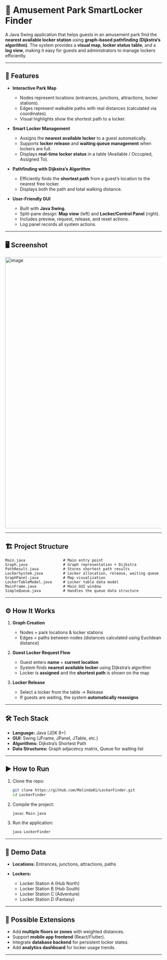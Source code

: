 # 🎢 Amusement Park SmartLocker Finder

A Java Swing application that helps guests in an amusement park find the **nearest available locker station** using **graph-based pathfinding (Dijkstra’s algorithm)**.
The system provides a **visual map**, **locker status table**, and a **log view**, making it easy for guests and administrators to manage lockers efficiently.

---

## 🚀 Features

* **Interactive Park Map**

  * Nodes represent locations (entrances, junctions, attractions, locker stations).
  * Edges represent walkable paths with real distances (calculated via coordinates).
  * Visual highlights show the shortest path to a locker.

* **Smart Locker Management**

  * Assigns the **nearest available locker** to a guest automatically.
  * Supports **locker release** and **waiting queue management** when lockers are full.
  * Displays **real-time locker status** in a table (Available / Occupied, Assigned To).

* **Pathfinding with Dijkstra’s Algorithm**

  * Efficiently finds the **shortest path** from a guest’s location to the nearest free locker.
  * Displays both the path and total walking distance.

* **User-Friendly GUI**

  * Built with **Java Swing**.
  * Split-pane design: **Map view** (left) and **Locker/Control Panel** (right).
  * Includes preview, request, release, and reset actions.
  * Log panel records all system actions.

---

## 🖥️ Screenshot

<img width="1693" height="872" alt="image" src="https://github.com/user-attachments/assets/a59931c0-1b98-4b04-8fa8-72d447a12ebc" />

---

## 🏗️ Project Structure

```
Main.java                 # Main entry point
Graph.java                # Graph representation + Dijkstra
PathResult.java           # Stores shortest path results
LockerSystem.java         # Locker allocation, release, waiting queue
GraphPanel.java           # Map visualization
LockerTableModel.java     # Locker table data model
MainFrame.java            # Main GUI window
SimpleQueue.java          # Handles the queue data structure
```

---

## ⚙️ How It Works

1. **Graph Creation**

   * Nodes = park locations & locker stations
   * Edges = paths between nodes (distances calculated using Euclidean distance)

2. **Guest Locker Request Flow**

   * Guest enters **name** + **current location**
   * System finds **nearest available locker** using Dijkstra’s algorithm
   * Locker is **assigned** and the **shortest path** is shown on the map

3. **Locker Release**

   * Select a locker from the table → Release
   * If guests are waiting, the system **automatically reassigns**

---

## 🛠️ Tech Stack

* **Language:** Java (JDK 8+)
* **GUI:** Swing (JFrame, JPanel, JTable, etc.)
* **Algorithms:** Dijkstra’s Shortest Path
* **Data Structures:** Graph adjacency matrix, Queue for waiting list

---

## ▶️ How to Run

1. Clone the repo:

   ```bash
   git clone https://github.com/Malinda01/LockerFinder.git
   cd LockerFinder
   ```

2. Compile the project:

   ```bash
   javac Main.java
   ```

3. Run the application:

   ```bash
   java LockerFinder
   ```

---

## 📌 Demo Data

* **Locations:** Entrances, junctions, attractions, paths
* **Lockers:**

  * Locker Station A (Hub North)
  * Locker Station B (Hub South)
  * Locker Station C (Adventure)
  * Locker Station D (Fantasy)

---

## 🔮 Possible Extensions

* Add **multiple floors or zones** with weighted distances.
* Support **mobile app frontend** (React/Flutter).
* Integrate **database backend** for persistent locker states.
* Add **analytics dashboard** for locker usage trends.

---




